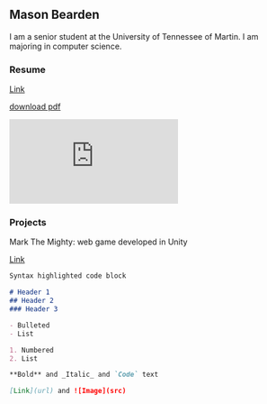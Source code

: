 ## Mason Bearden

I am a senior student at the University of Tennessee of Martin. I am majoring in computer science.

### Resume

[Link](https://github.com/Bearden3/WebSite/blob/gh-pages/Resume/Bearden_Resume.pdf)

[download pdf](https://Bearden3.github.io/Resume/Bearden_Resume.pdf)

<embed src="https://Bearden.github.io/Resume/Bearden_Resume.pdf" type="application/pdf"/>


### Projects
Mark The Mighty: web game developed in Unity

[Link](https://mark-the-mighty.web.app/)


```markdown
Syntax highlighted code block

# Header 1
## Header 2
### Header 3

- Bulleted
- List

1. Numbered
2. List

**Bold** and _Italic_ and `Code` text

[Link](url) and ![Image](src)
```


